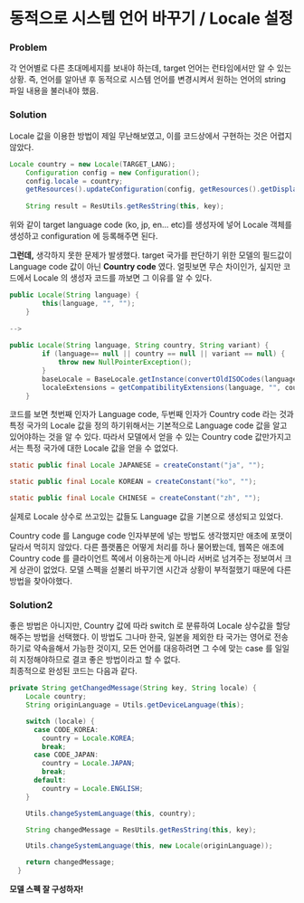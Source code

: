 # 동적으로 시스템 언어 바꾸기 / Locale 설정  
### Problem  
각 언어별로 다른 초대메세지를 보내야 하는데, target 언어는 런타임에서만 알 수 있는 상황. 즉, 언어를 알아낸 후 동적으로 시스템 언어를 변경시켜서 원하는 언어의 string 파일 내용을 불러내야 했음.
  
  
### Solution  
Locale 값을 이용한 방법이 제일 무난해보였고, 이를 코드상에서 구현하는 것은 어렵지 않았다.
~~~java
Locale country = new Locale(TARGET_LANG);
    Configuration config = new Configuration();
    config.locale = country;
    getResources().updateConfiguration(config, getResources().getDisplayMetrics());
    
    String result = ResUtils.getResString(this, key);
~~~
  
위와 같이 target language code (ko, jp, en... etc)를 생성자에 넣어 Locale 객체를 생성하고 configuration 에 등록해주면 된다.  
  
**그런데,** 생각하지 못한 문제가 발생했다. target 국가를 판단하기 위한 모델의 필드값이 Language code 값이 아닌 **Country code** 였다. 얼핏보면 무슨 차이인가, 싶지만 코드에서 Locale 의 생성자 코드를 까보면 그 이유를 알 수 있다.
~~~java
public Locale(String language) {
        this(language, "", "");
    }
  
-->
  
public Locale(String language, String country, String variant) {
        if (language== null || country == null || variant == null) {
            throw new NullPointerException();
        }
        baseLocale = BaseLocale.getInstance(convertOldISOCodes(language), "", country, variant);
        localeExtensions = getCompatibilityExtensions(language, "", country, variant);
    }
~~~
코드를 보면 첫번째 인자가 Language code, 두번째 인자가 Country code 라는 것과 특정 국가의 Locale 값을 정의 하기위해서는 기본적으로 Language code 값을 알고 있어야하는 것을 알 수 있다. 따라서 모델에서 얻을 수 있는 Country code 값만가지고서는 특정 국가에 대한 Locale 값을 얻을 수 없었다.
  
~~~java
static public final Locale JAPANESE = createConstant("ja", "");

static public final Locale KOREAN = createConstant("ko", "");

static public final Locale CHINESE = createConstant("zh", "");
~~~
실제로 Locale 상수로 쓰고있는 값들도 Language 값을 기본으로 생성되고 있었다.  
  
Country code 를 Languge code 인자부분에 넣는 방법도 생각했지만 애초에 포맷이 달라서 먹히지 않았다. 다른 플랫폼은 어떻게 처리를 하나 물어봤는데, 웹쪽은 애초에 Country code 를 클라이언트 쪽에서 이용하는게 아니라 서버로 넘겨주는 정보여서 크게 상관이 없었다. 모델 스펙을 섣불리 바꾸기엔 시간과 상황이 부적절했기 때문에 다른 방법을 찾아야했다.  
  
  
### Solution2  
좋은 방법은 아니지만, Country 값에 따라 switch 로 분류하여 Locale 상수값을 할당해주는 방법을 선택했다. 이 방법도 그나마 한국, 일본을 제외한 타 국가는 영어로 전송하기로 약속을해서 가능한 것이지, 모든 언어를 대응하려면 그 수에 맞는 case 를 일일히 지정해야하므로 결코 좋은 방법이라고 할 수 없다.  
최종적으로 완성된 코드는 다음과 같다.
~~~java
private String getChangedMessage(String key, String locale) {
    Locale country;
    String originLanguage = Utils.getDeviceLanguage(this);

    switch (locale) {
      case CODE_KOREA:
        country = Locale.KOREA;
        break;
      case CODE_JAPAN:
        country = Locale.JAPAN;
        break;
      default:
        country = Locale.ENGLISH;
    }

    Utils.changeSystemLanguage(this, country);

    String changedMessage = ResUtils.getResString(this, key);

    Utils.changeSystemLanguage(this, new Locale(originLanguage));

    return changedMessage;
  }
~~~
**모델 스펙 잘 구성하자!**
